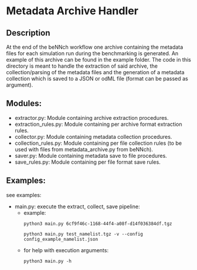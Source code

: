 # Metadata Archive Handler

## Description
At the end of the beNNch workflow one archive containing the metadata files for each simulation run during the benchmarking is generated. An example of this archive can be found in the example folder. The code in this directory is meant to handle the extraction of said archive, the collection/parsing of the metadata files and the generation of a metadata collection which is saved to a JSON or odML file (format can be passed as argument).

## Modules:
* extractor.py: Module containing archive extraction procedures.
* extraction_rules.py: Module containing per archive format extraction rules.
* collector.py: Module containing metadata collection procedures.
* collection_rules.py: Module containing per file collection rules (to be used with files from metadata_archive.py from beNNch).
* saver.py: Module containing metadata save to file procedures.
* save_rules.py: Module containing per file format save rules.

## Examples:
see examples:
* main.py: execute the extract, collect, save pipeline:
    * example:
        ```shell
        python3 main.py 6cf9f46c-1168-44f4-a08f-d14f036384df.tgz
        ```
        ```shell
        python3 main.py test_namelist.tgz -v --config config_example_namelist.json
        ```
    * for help with execution arguments:
    	```shell
        python3 main.py -h
        ```

